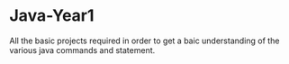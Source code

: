 # Java-Year1
All the basic projects required in order to get a baic understanding of the 
various java commands and statement.
